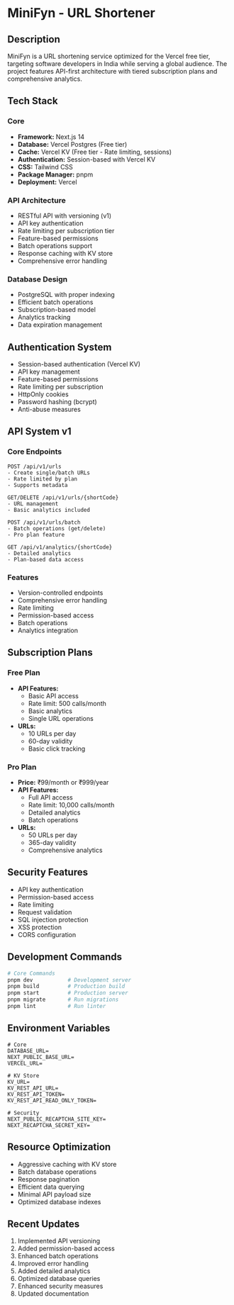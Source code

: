 # MiniFyn - URL Shortener

## Description
MiniFyn is a URL shortening service optimized for the Vercel free tier, targeting software developers in India while serving a global audience. The project features API-first architecture with tiered subscription plans and comprehensive analytics.

## Tech Stack

### Core
* **Framework:** Next.js 14
* **Database:** Vercel Postgres (Free tier)
* **Cache:** Vercel KV (Free tier - Rate limiting, sessions)
* **Authentication:** Session-based with Vercel KV
* **CSS:** Tailwind CSS
* **Package Manager:** pnpm
* **Deployment:** Vercel

### API Architecture
* RESTful API with versioning (v1)
* API key authentication
* Rate limiting per subscription tier
* Feature-based permissions
* Batch operations support
* Response caching with KV store
* Comprehensive error handling

### Database Design
* PostgreSQL with proper indexing
* Efficient batch operations
* Subscription-based model
* Analytics tracking
* Data expiration management

## Authentication System
* Session-based authentication (Vercel KV)
* API key management
* Feature-based permissions
* Rate limiting per subscription
* HttpOnly cookies
* Password hashing (bcrypt)
* Anti-abuse measures

## API System v1

### Core Endpoints
```
POST /api/v1/urls
- Create single/batch URLs
- Rate limited by plan
- Supports metadata

GET/DELETE /api/v1/urls/{shortCode}
- URL management
- Basic analytics included

POST /api/v1/urls/batch
- Batch operations (get/delete)
- Pro plan feature

GET /api/v1/analytics/{shortCode}
- Detailed analytics
- Plan-based data access
```

### Features
* Version-controlled endpoints
* Comprehensive error handling
* Rate limiting
* Permission-based access
* Batch operations
* Analytics integration

## Subscription Plans

### Free Plan
* **API Features:**
  * Basic API access
  * Rate limit: 500 calls/month
  * Basic analytics
  * Single URL operations
* **URLs:**
  * 10 URLs per day
  * 60-day validity
  * Basic click tracking

### Pro Plan
* **Price:** ₹99/month or ₹999/year
* **API Features:**
  * Full API access
  * Rate limit: 10,000 calls/month
  * Detailed analytics
  * Batch operations
* **URLs:**
  * 50 URLs per day
  * 365-day validity
  * Comprehensive analytics

## Security Features
* API key authentication
* Permission-based access
* Rate limiting
* Request validation
* SQL injection protection
* XSS protection
* CORS configuration

## Development Commands
```bash
# Core Commands
pnpm dev           # Development server
pnpm build         # Production build
pnpm start         # Production server
pnpm migrate       # Run migrations
pnpm lint          # Run linter
```

## Environment Variables
```env
# Core
DATABASE_URL=
NEXT_PUBLIC_BASE_URL=
VERCEL_URL=

# KV Store
KV_URL=
KV_REST_API_URL=
KV_REST_API_TOKEN=
KV_REST_API_READ_ONLY_TOKEN=

# Security
NEXT_PUBLIC_RECAPTCHA_SITE_KEY=
NEXT_RECAPTCHA_SECRET_KEY=
```

## Resource Optimization
* Aggressive caching with KV store
* Batch database operations
* Response pagination
* Efficient data querying
* Minimal API payload size
* Optimized database indexes

## Recent Updates
1. Implemented API versioning
2. Added permission-based access
3. Enhanced batch operations
4. Improved error handling
5. Added detailed analytics
6. Optimized database queries
7. Enhanced security measures
8. Updated documentation